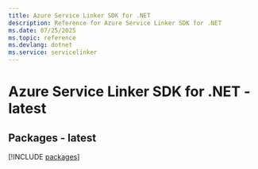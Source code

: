 ```yaml
---
title: Azure Service Linker SDK for .NET
description: Reference for Azure Service Linker SDK for .NET
ms.date: 07/25/2025
ms.topic: reference
ms.devlang: dotnet
ms.service: servicelinker
---
```

# Azure Service Linker SDK for .NET - latest
## Packages - latest
[!INCLUDE [packages](service-linker-index.md)]